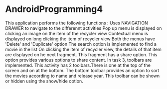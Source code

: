 # AndroidProgramming4
This application performs the following functions :
Uses NAVIGATION DRAWER to navigate to the differennt activities
Pop up menu is displayed on clicking an image on the item of the recycler view
Contextual menu is displayed on long clicking the item of recycler view
Both the menus have 'Delete' and 'Duplicate' option
The search option is implemented to find a movie in the list
On clicking the item of recycler view, the details of that item are displayed on he next fragment.
This fragment has a share option. This option provides various options to share content.
In task 3, toolbars are implemented. This activity has 2 toolbars.There is one at the top of the screen and on at the bottom.
The bottom toolbar provides an option to sort the movies according to name and release year.
This toolbar can be shown or hidden using the show/hide option.
